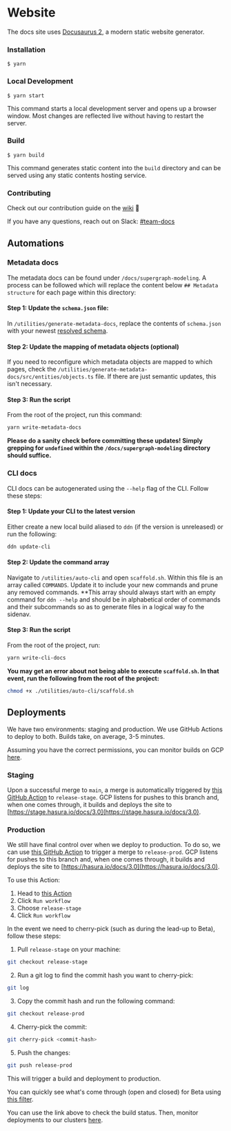 # Website

The docs site uses [Docusaurus 2](https://docusaurus.io/), a modern static website generator.

### Installation

```
$ yarn
```

### Local Development

```
$ yarn start
```

This command starts a local development server and opens up a browser window. Most changes are reflected live without
having to restart the server.

### Build

```
$ yarn build
```

This command generates static content into the `build` directory and can be served using any static contents hosting
service.

### Contributing

Check out our contribution guide on the [wiki](https://hasura.io/docs/3.0/wiki/contributing/) 🤙

If you have any questions, reach out on Slack: [#team-docs](https://hasurahq.slack.com/archives/C015EA71MU0)

## Automations

### Metadata docs

The metadata docs can be found under `/docs/supergraph-modeling`. A process can be followed which will replace the
content below `## Metadata structure` for each page within this directory:

#### Step 1: Update the `schema.json` file:

In `/utilities/generate-metadata-docs`, replace the contents of `schema.json` with your newest
[resolved schema](https://github.com/hasura/hasura-lsp-server/blob/main/server/src/hasura/opendd/supergraph_resolved.json).

#### Step 2: Update the mapping of metadata objects (optional)

If you need to reconfigure which metadata objects are mapped to which pages, check the
`/utilities/generate-metadata-docs/src/entities/objects.ts` file. If there are just semantic updates, this isn't
necessary.

#### Step 3: Run the script

From the root of the project, run this command:

```bash
yarn write-metadata-docs
```

**Please do a sanity check before committing these updates! Simply grepping for `undefined` within the
`/docs/supergraph-modeling` directory should suffice.**

### CLI docs

CLI docs can be autogenerated using the `--help` flag of the CLI. Follow these steps:

#### Step 1: Update your CLI to the latest version

Either create a new local build aliased to `ddn` (if the version is unreleased) or run the following:

```bash
ddn update-cli
```

#### Step 2: Update the command array

Navigate to `/utilities/auto-cli` and open `scaffold.sh`. Within this file is an array called `COMMANDS`. Update it to
include your new commands and prune any removed commands. \*\*This array should always start with an empty command for
`ddn --help` and should be in alphabetical order of commands and their subcommands so as to generate files in a logical
way fo the sidenav.

#### Step 3: Run the script

From the root of the project, run:

```bash
yarn write-cli-docs
```

**You may get an error about not being able to execute `scaffold.sh`. In that event, run the following from the root of
the project:**

```bash
chmod +x ./utilities/auto-cli/scaffold.sh
```

## Deployments

We have two environments: staging and production. We use GitHub Actions to deploy to both. Builds take, on average, 3-5
minutes.

Assuming you have the correct permissions, you can monitor builds on GCP
[here](https://console.cloud.google.com/cloud-build/builds;region=us-west2?project=websitecloud-352908).

### Staging

Upon a successful merge to `main`, a merge is automatically triggered by
[this GitHub Action](https://github.com/hasura/v3-docs/actions/workflows/merge-main-to-staging.yml) to `release-stage`.
GCP listens for pushes to this branch and, when one comes through, it builds and deploys the site to
[https://stage.hasura.io/docs/3.0](https://stage.hasura.io/docs/3.0).

### Production

We still have final control over when we deploy to production. To do so, we can use
[this GitHub Action](https://github.com/hasura/v3-docs/actions/workflows/merge-staging-to-prod.yml) to trigger a merge
to `release-prod`. GCP listens for pushes to this branch and, when one comes through, it builds and deploys the site to
[https://hasura.io/docs/3.0](https://hasura.io/docs/3.0).

To use this Action:

1. Head to [this Action](https://github.com/hasura/v3-docs/actions/workflows/merge-staging-to-prod.yml)
2. Click `Run workflow`
3. Choose `release-stage`
4. Click `Run workflow`

In the event we need to cherry-pick (such as during the lead-up to Beta), follow these steps:

1. Pull `release-stage` on your machine:

```bash
git checkout release-stage
```

2. Run a git log to find the commit hash you want to cherry-pick:

```bash
git log
```

3. Copy the commit hash and run the following command:

```bash
git checkout release-prod
```

4. Cherry-pick the commit:

```bash
git cherry-pick <commit-hash>
```

5. Push the changes:

```bash
git push release-prod
```

This will trigger a build and deployment to production.

You can quickly see what's come through (open and closed) for Beta using
[this filter](https://github.com/hasura/v3-docs/issues?q=label%3Ahold-for-beta).

You can use the link above to check the build status. Then, monitor deployments to our clusters
[here](https://console.cloud.google.com/kubernetes/deployment/us-west2/prod-website-cloud-us-we2-gke-01/hasura/v3-docs-hasura/overview?project=websitecloud-352908).
